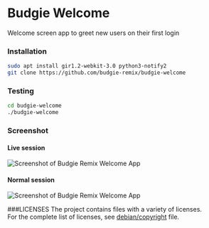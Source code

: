 Budgie Welcome
==============

Welcome screen app to greet new users on their first login


### Installation

```sh
sudo apt install gir1.2-webkit-3.0 python3-notify2
git clone https://github.com/budgie-remix/budgie-welcome
```

### Testing

```sh
cd budgie-welcome
./budgie-welcome
```

### Screenshot
#### Live session
![Screenshot of Budgie Remix Welcome App](https://raw.githubusercontent.com/budgie-remix/budgie-welcome/master/screenshot-live-session.png)

#### Normal session
![Screenshot of Budgie Remix Welcome App](https://raw.githubusercontent.com/budgie-remix/budgie-welcome/master/screenshot-normal-session.png)

###LICENSES
  The project contains files with a variety of licenses.  
  For the complete list of licenses, see [debian/copyright](https://github.com/budgie-remix/budgie-welcome/blob/master/debian/copyright) file.
